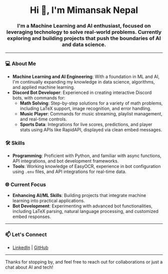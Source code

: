 <h1 align="center">Hi 👋, I'm Mimansak Nepal</h1>
<h3 align="center">I'm a Machine Learning and AI enthusiast, focused on leveraging technology to solve real-world problems. Currently exploring and building projects that push the boundaries of AI and data science.</h3>

---

### 💻 About Me
- **Machine Learning and AI Engineering**: With a foundation in ML and AI, I'm continually expanding my knowledge in data science, algorithms, and applied machine learning.
- **Discord Bot Developer**: Experienced in creating interactive Discord bots, with commands for:
  - **Math Solving**: Step-by-step solutions for a variety of math problems, including LaTeX support, image recognition, and error handling.
  - **Music Player**: Commands for music streaming, playlist management, and real-time controls.
  - **Sports Data**: Integrations for live scores, predictions, and player stats using APIs like RapidAPI, displayed via clean embed messages.

### 🛠️ Skills
- **Programming**: Proficient with Python, and familiar with async functions, API integrations, and bot development frameworks.
- **Tools**: Working knowledge of EasyOCR, experience in bot configuration using `.env` files, and API integrations for real-time data.

### 🌐 Current Focus
- **Enhancing AI/ML Skills**: Building projects that integrate machine learning into practical applications.
- **Bot Development**: Experimenting with advanced bot functionalities, including LaTeX parsing, natural language processing, and customized embed responses.

---

### 📫 Let's Connect
- [LinkedIn](https://www.linkedin.com/in/yourprofile) | [GitHub](https://github.com/yourprofile)

---

Thanks for stopping by, and feel free to reach out for collaborations or just a chat about AI and tech!



